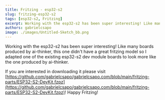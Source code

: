 ```yaml
---
title: Fritzing - esp32-s2
slug: fritzing-esp32-s2
tags: [esp32-s2, Fritzing]
excerpt: Working with the esp32-s2 has been super interesting! Like many boards produced by ai-thinker, this one didn't have a great fritzing model so I adapted one of the existing esp32-s2 dev module boards to look more like the one produced by ai-thinker.
authors: gabrielcsapo
image: ./images/Untitled-Sketch_bb.png
---
```


Working with the esp32-s2 has been super interesting! Like many boards produced by ai-thinker, this one didn't have a great fritzing model so I adapted one of the existing esp32-s2 dev module boards to look more like the one produced by ai-thinker.

If you are interested in downloading it please visit [https://github.com/gabrielcsapo/gabrielcsapo.com/blob/main/fritzing-parts/ESP32-S2-DevKit.fzpz](https://github.com/gabrielcsapo/gabrielcsapo.com/blob/main/fritzing-parts/ESP32-S2-DevKit.fzpz)! Happy Fritzing!

